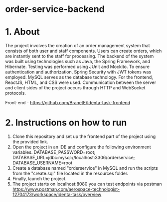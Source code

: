 # order-service-backend
# 1. About
The project involves the creation of an order management system that consists of both user and staff components. 
Users can create orders, which are instantly sent to the staff for processing. The backend of the system was built using technologies such as Java, the Spring Framework, and Hibernate. 
Testing was performed using JUnit and Mockito. To ensure authentication and authorization, Spring Security with JWT tokens was employed. MySQL serves as the database technology. 
For the frontend, ReactJS, HTML, and CSS were used. 
Communication between the server and client sides of the project occurs through HTTP and WebSocket protocols.

Front-end - https://github.com/BranetE/Identa-task-frontend
# 2. Instructions on how to run
1. Clone this repository and set up the frontend part of the project using the provided link. 
2. Open the project in an IDE and configure the following environment variables. 
DATABASE_PASSWORD=root; 
DATABASE_URL=jdbc:mysql://localhost:3306/orderservice; 
DATABASE_USERNAME=root
3. Create a database named "orderservice" in MySQL and run the scripts from the "create.sql" file located in the resources folder.
4. Finally, launch the project.
5. The project starts on localhost:8080 you can test endpoints via postman https://www.postman.com/aerospace-technologist-12704173/workspace/identa-task/overview
